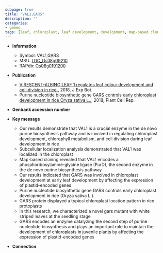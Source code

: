```yaml
---
subpage: true
title: "VAL1,GARS"
description: ""
categories:
- genes
tags: [leaf, chloroplast, leaf development, development, map-based cloning, cell division, chloroplast development, seedling]
---
```


* **Information**  
    + Symbol: VAL1,GARS  
    + MSU: [LOC_Os08g09210](http://rice.plantbiology.msu.edu/cgi-bin/ORF_infopage.cgi?orf=LOC_Os08g09210)  
    + RAPdb: [Os08g0191200](http://rapdb.dna.affrc.go.jp/viewer/gbrowse_details/irgsp1?name=Os08g0191200)  

* **Publication**  
    + [VIRESCENT-ALBINO LEAF 1 regulates leaf colour development and cell division in rice.](http://www.ncbi.nlm.nih.gov/pubmed?term=VIRESCENT-ALBINO+LEAF+1+regulates+leaf+colour+development+and+cell+division+in+rice.%5BTitle%5D), 2018, J Exp Bot.
    + [Purine nucleotide biosynthetic gene GARS controls early chloroplast development in rice Oryza sativa L..](http://www.ncbi.nlm.nih.gov/pubmed?term=Purine+nucleotide+biosynthetic+gene+GARS+controls+early+chloroplast+development+in+rice+Oryza+sativa+L..%5BTitle%5D), 2018, Plant Cell Rep.

* **Genbank accession number**  

* **Key message**  
    + Our results demonstrate that VAL1 is a crucial enzyme in the de novo purine biosynthesis pathway and is involved in regulating chloroplast development, chlorophyll metabolism, and cell division during leaf development in rice
    + Subcellular localization analysis demonstrated that VAL1 was localized in the chloroplast
    + Map-based cloning revealed that VAL1 encodes a phosphoribosylamine-glycine ligase (PurD), the second enzyme in the de novo purine biosynthesis pathway
    + Our results indicated that GARS was involved in chloroplast development at early leaf development by affecting the expression of plastid-encoded genes
    + Purine nucleotide biosynthetic gene GARS controls early chloroplast development in rice (Oryza sativa L.).
    + GARS protein displayed a typical chloroplast location pattern in rice protoplasts
    + In this research, we characterized a novel gars mutant with white striped leaves at the seedling stage
    + GARS encodes an enzyme catalyzing the second step of purine nucleotide biosynthesis and plays an important role to maintain the development of chloroplasts in juvenile plants by affecting the expression of plastid-encoded genes

* **Connection**  




